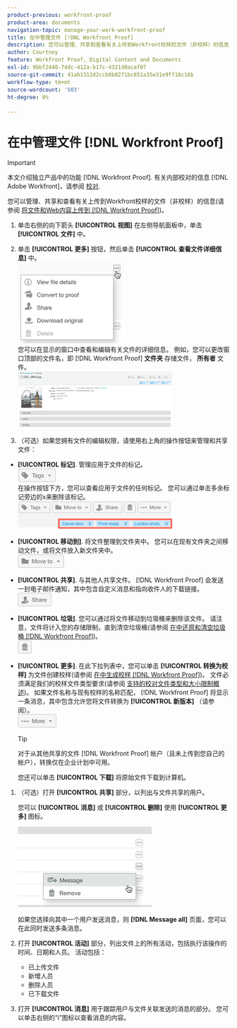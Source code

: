 ```yaml
---
product-previous: workfront-proof
product-area: documents
navigation-topic: manage-your-work-workfront-proof
title: 在中管理文件 [!DNL Workfront Proof]
description: 您可以管理、共享和查看有关上传到Workfront校样的文件（非校样）的信息(请参阅将文件和Web内容上传到Workfront校样)。
author: Courtney
feature: Workfront Proof, Digital Content and Documents
exl-id: 9bbf2448-74dc-412a-b17c-4321d0acaf07
source-git-commit: 41ab1312d2ccb8b8271bc851a35e31e9ff18c16b
workflow-type: tm+mt
source-wordcount: '503'
ht-degree: 0%

---
```


# 在中管理文件 [!DNL Workfront Proof]

>[!IMPORTANT]
>
>本文介绍独立产品中的功能 [!DNL Workfront Proof]. 有关内部校对的信息 [!DNL Adobe Workfront]，请参阅 [校对](../../../review-and-approve-work/proofing/proofing.md).

您可以管理、共享和查看有关上传到Workfront校样的文件（非校样）的信息(请参阅 [将文件和Web内容上传到 [!DNL Workfront Proof]](../../../workfront-proof/wp-work-proofsfiles/create-proofs-and-files/upload-files-web-content.md))。

1. 单击右侧的向下箭头 **[!UICONTROL 视图]** 在左侧导航面板中，单击 **[!UICONTROL 文件]** 中。

1. 单击 **[!UICONTROL 更多]** 按钮，然后单击 **[!UICONTROL 查看文件详细信息]** 中。\
   ![](assets/click-more-then-view-file-details.png)\
   您可以在显示的窗口中查看和编辑有关文件的详细信息。 例如，您可以更改窗口顶部的文件名，即 [!DNL Workfront Proof] **文件夹** 存储文件， **所有者** 文件。\
   ![](assets/file-details-page-350x129.png)

1. （可选）如果您拥有文件的编辑权限，请使用右上角的操作按钮来管理和共享文件：

* **[!UICONTROL 标记]**. 管理应用于文件的标记。\
   ![](assets/tags-button.png)\
   在操作按钮下方，您可以查看应用于文件的任何标记。 您可以通过单击多余标记旁边的x来删除该标记。\
   ![](assets/view-file-tags-350x64.png)

* **[!UICONTROL 移动到]**. 将文件整理到文件夹中。 您可以在现有文件夹之间移动文件，或将文件放入新文件夹中。\
   ![](assets/folder-button.png)

* **[!UICONTROL 共享]**. 与其他人共享文件。 [!DNL Workfront Proof] 会发送一封电子邮件通知，其中包含自定义消息和指向收件人的下载链接。\
   ![](assets/share-button.png)

* **[!UICONTROL 垃圾]**. 您可以通过将文件移动到垃圾桶来删除该文件。 请注意，文件将计入您的存储限制，直到清空垃圾桶(请参阅 [在中还原和清空垃圾桶 [!DNL Workfront Proof]](../../../workfront-proof/wp-work-proofsfiles/manage-your-work/restore-and-empty-trash.md))。\
   ![](assets/trash-button.png)

* **[!UICONTROL 更多]**. 在此下拉列表中，您可以单击 **[!UICONTROL 转换为校样]** 为文件创建校样(请参阅 [在中生成校样 [!DNL Workfront Proof]](../../../workfront-proof/wp-work-proofsfiles/create-proofs-and-files/generate-proofs.md))。 文件必须满足我们的校样文件类型要求(请参阅 [支持的校对文件类型和大小限制概述](../../../review-and-approve-work/proofing/proofing-overview/supported-proofing-file-types.md))。 如果文件名称与现有校样的名称匹配， [!DNL Workfront Proof] 将显示一条消息，其中包含允许您将文件转换为 **[!UICONTROL 新版本]** （请参阅）。\
   ![](assets/more-button-text-version.png)

   >[!TIP]
   >
   >对于从其他共享的文件 [!DNL Workfront Proof] 帐户（且未上传到您自己的帐户），转换仅在企业计划中可用。

   您还可以单击 **[!UICONTROL 下载]** 将原始文件下载到计算机。

1. （可选）打开 **[!UICONTROL 共享]** 部分，以列出与文件共享的用户。

   您可以 **[!UICONTROL 消息]** 或 **[!UICONTROL 删除]** 使用 **[!UICONTROL 更多]** 图标。

   ![](assets/message-and-remove.png)

   如果您选择向其中一个用户发送消息，则 **[!DNL Message all]** 页面，您可以在此同时发送多条消息。

1. 打开 **[!UICONTROL 活动]** 部分，列出文件上的所有活动，包括执行该操作的时间、日期和人员。 活动包括：

   * 已上传文件
   * 新增人员
   * 删除人员
   * 已下载文件

1. 打开 **[!UICONTROL 消息]** 用于跟踪用户与文件关联发送的消息的部分。 您可以单击右侧的“i”图标以查看消息的内容。
